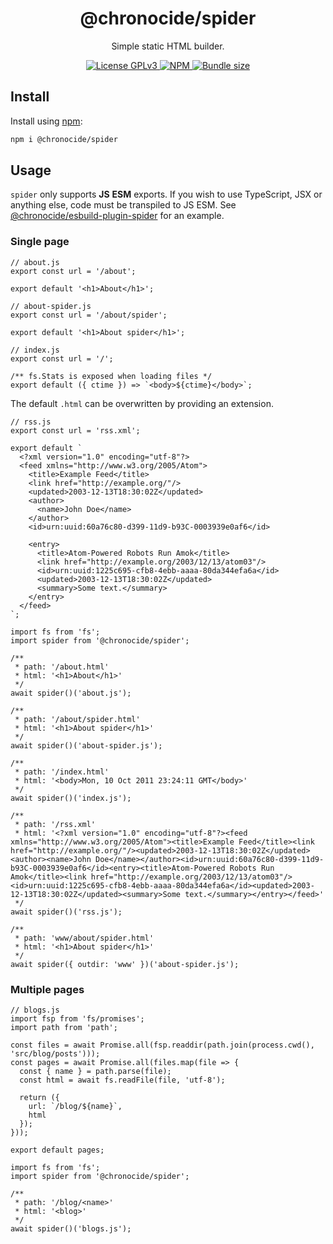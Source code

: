 <div align="center">
  <h1>@chronocide/spider</h1>
  <p>Simple static HTML builder.</p>
</div>

<div align="center">
  <a href="/LICENSE">
    <img alt="License GPLv3" src="https://img.shields.io/badge/license-GPLv3-blue.svg" />
  </a>
  <a href="https://www.npmjs.com/package/@chronocide/spider">
    <img alt="NPM" src="https://img.shields.io/npm/v/@chronocide/spider?label=npm">
  </a>
  <a href="https://packagephobia.com/result?p=@chronocide/spider">
    <img alt="Bundle size" src="https://packagephobia.com/badge?p=@chronocide/spider">
  </a>
</div>

## Install

Install using [npm](npmjs.org):

```sh
npm i @chronocide/spider
```

## Usage

`spider` only supports **JS** **ESM** exports. If you wish to use TypeScript, JSX or anything else, code must be transpiled to JS ESM. See [@chronocide/esbuild-plugin-spider](https://github.com/chronoDave/esbuild-plugin-spider) for an example.

### Single page

```TS
// about.js
export const url = '/about';

export default '<h1>About</h1>';
```

```TS
// about-spider.js
export const url = '/about/spider';

export default '<h1>About spider</h1>';
```

```TS
// index.js
export const url = '/';

/** fs.Stats is exposed when loading files */
export default ({ ctime }) => `<body>${ctime}</body>`;
```

The default `.html` can be overwritten by providing an extension.

```TS
// rss.js
export const url = 'rss.xml';

export default `
  <?xml version="1.0" encoding="utf-8"?>
  <feed xmlns="http://www.w3.org/2005/Atom">
    <title>Example Feed</title>
    <link href="http://example.org/"/>
    <updated>2003-12-13T18:30:02Z</updated>
    <author>
      <name>John Doe</name>
    </author>
    <id>urn:uuid:60a76c80-d399-11d9-b93C-0003939e0af6</id>

    <entry>
      <title>Atom-Powered Robots Run Amok</title>
      <link href="http://example.org/2003/12/13/atom03"/>
      <id>urn:uuid:1225c695-cfb8-4ebb-aaaa-80da344efa6a</id>
      <updated>2003-12-13T18:30:02Z</updated>
      <summary>Some text.</summary>
    </entry>
  </feed>
`;
```

```TS
import fs from 'fs';
import spider from '@chronocide/spider';

/**
 * path: '/about.html'
 * html: '<h1>About</h1>'
 */
await spider()('about.js');

/**
 * path: '/about/spider.html'
 * html: '<h1>About spider</h1>'
 */
await spider()('about-spider.js');

/**
 * path: '/index.html'
 * html: '<body>Mon, 10 Oct 2011 23:24:11 GMT</body>'
 */
await spider()('index.js');

/**
 * path: '/rss.xml'
 * html: '<?xml version="1.0" encoding="utf-8"?><feed xmlns="http://www.w3.org/2005/Atom"><title>Example Feed</title><link href="http://example.org/"/><updated>2003-12-13T18:30:02Z</updated><author><name>John Doe</name></author><id>urn:uuid:60a76c80-d399-11d9-b93C-0003939e0af6</id><entry><title>Atom-Powered Robots Run Amok</title><link href="http://example.org/2003/12/13/atom03"/><id>urn:uuid:1225c695-cfb8-4ebb-aaaa-80da344efa6a</id><updated>2003-12-13T18:30:02Z</updated><summary>Some text.</summary></entry></feed>'
 */
await spider()('rss.js');

/**
 * path: 'www/about/spider.html'
 * html: '<h1>About spider</h1>'
 */
await spider({ outdir: 'www' })('about-spider.js');
```

### Multiple pages

```TS
// blogs.js
import fsp from 'fs/promises';
import path from 'path';

const files = await Promise.all(fsp.readdir(path.join(process.cwd(), 'src/blog/posts')));
const pages = await Promise.all(files.map(file => {
  const { name } = path.parse(file);
  const html = await fs.readFile(file, 'utf-8');

  return ({
    url: `/blog/${name}`,
    html
  });
}));

export default pages;
```

```TS
import fs from 'fs';
import spider from '@chronocide/spider';

/**
 * path: '/blog/<name>'
 * html: '<blog>'
 */
await spider()('blogs.js');
```